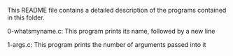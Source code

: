 This README file contains a detailed description of the programs contained in this folder.

  0-whatsmyname.c: This program prints its name, followed by a new line

  1-args.c: This program prints the number of arguments passed into it
